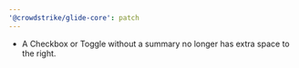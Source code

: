 ```yaml
---
'@crowdstrike/glide-core': patch
---
```


- A Checkbox or Toggle without a summary no longer has extra space to the right.

